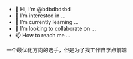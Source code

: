 - 👋 Hi, I’m @bdbdbdsbd
- 👀 I’m interested in ...
- 🌱 I’m currently learning ...
- 💞️ I’m looking to collaborate on ...
- 📫 How to reach me ...

<!---
bdbdbdsbd/bdbdbdsbd is a ✨ special ✨ repository because its `README.md` (this file) appears on your GitHub profile.
You can click the Preview link to take a look at your changes.
--->
一个最优化方向的选手，但是为了找工作自学点前端
